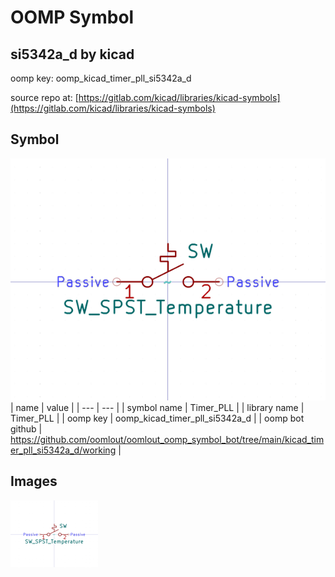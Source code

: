# OOMP Symbol  
## si5342a_d  by kicad  
  
oomp key: oomp_kicad_timer_pll_si5342a_d  
  
source repo at: [https://gitlab.com/kicad/libraries/kicad-symbols](https://gitlab.com/kicad/libraries/kicad-symbols)  
## Symbol  
  
[![working.png](working_600.png)](working.png)  
| name | value | 
| --- | --- | 
| symbol name | Timer_PLL | 
| library name | Timer_PLL | 
| oomp key | oomp_kicad_timer_pll_si5342a_d | 
| oomp bot github | https://github.com/oomlout/oomlout_oomp_symbol_bot/tree/main/kicad_timer_pll_si5342a_d/working | 
## Images  
  
[![working.png](working_140.png)](working.png)  
